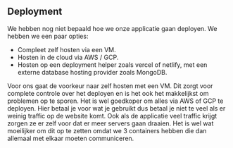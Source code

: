 ## Deployment

We hebben nog niet bepaald hoe we onze applicatie gaan deployen. We hebben we een paar opties:
 - Compleet zelf hosten via een VM.
 - Hosten in de cloud via AWS / GCP.
 - Hosten op een deployment helper zoals vercel of netlify, met een externe database hosting provider zoals MongoDB.

Voor ons gaat de voorkeur naar zelf hosten met een VM. Dit zorgt voor complete controle over het deployen en is het ook het makkelijkst om problemen op te sporen. Het is wel goedkoper om alles via AWS of GCP te deployen. Hier betaal je voor wat je gebruikt dus betaal je niet te veel als er weinig traffic op de website komt. Ook als de applicatie veel traffic krijgt zorgen ze er zelf voor dat er meer servers gaan draaien. Het is wel wat moeilijker om dit op te zetten omdat we 3 containers hebben die dan allemaal met elkaar moeten communiceren.